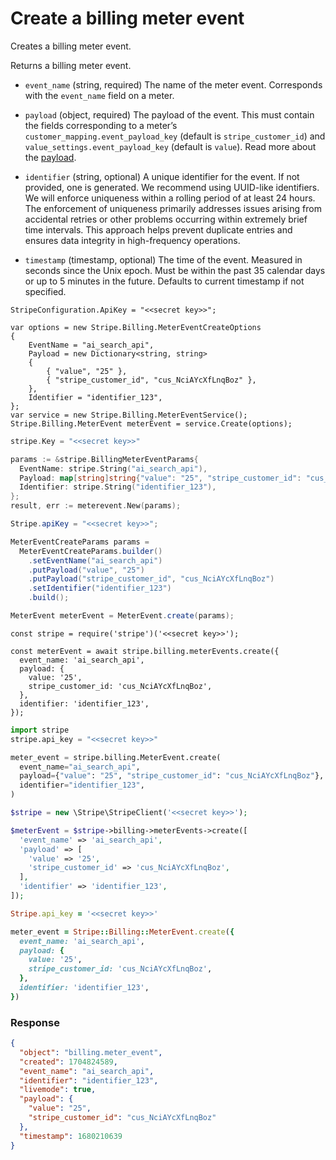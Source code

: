 # Create a billing meter event

Creates a billing meter event.

Returns a billing meter event.

- `event_name` (string, required)
  The name of the meter event. Corresponds with the `event_name` field on a meter.

- `payload` (object, required)
  The payload of the event. This must contain the fields corresponding to a meter’s `customer_mapping.event_payload_key` (default is `stripe_customer_id`) and `value_settings.event_payload_key` (default is `value`). Read more about the [payload](https://docs.stripe.com/billing/subscriptions/usage-based/recording-usage#payload-key-overrides).

- `identifier` (string, optional)
  A unique identifier for the event. If not provided, one is generated. We recommend using UUID-like identifiers. We will enforce uniqueness within a rolling period of at least 24 hours. The enforcement of uniqueness primarily addresses issues arising from accidental retries or other problems occurring within extremely brief time intervals. This approach helps prevent duplicate entries and ensures data integrity in high-frequency operations.

- `timestamp` (timestamp, optional)
  The time of the event. Measured in seconds since the Unix epoch. Must be within the past 35 calendar days or up to 5 minutes in the future. Defaults to current timestamp if not specified.

```dotnet
StripeConfiguration.ApiKey = "<<secret key>>";

var options = new Stripe.Billing.MeterEventCreateOptions
{
    EventName = "ai_search_api",
    Payload = new Dictionary<string, string>
    {
        { "value", "25" },
        { "stripe_customer_id", "cus_NciAYcXfLnqBoz" },
    },
    Identifier = "identifier_123",
};
var service = new Stripe.Billing.MeterEventService();
Stripe.Billing.MeterEvent meterEvent = service.Create(options);
```

```go
stripe.Key = "<<secret key>>"

params := &stripe.BillingMeterEventParams{
  EventName: stripe.String("ai_search_api"),
  Payload: map[string]string{"value": "25", "stripe_customer_id": "cus_NciAYcXfLnqBoz"},
  Identifier: stripe.String("identifier_123"),
};
result, err := meterevent.New(params);
```

```java
Stripe.apiKey = "<<secret key>>";

MeterEventCreateParams params =
  MeterEventCreateParams.builder()
    .setEventName("ai_search_api")
    .putPayload("value", "25")
    .putPayload("stripe_customer_id", "cus_NciAYcXfLnqBoz")
    .setIdentifier("identifier_123")
    .build();

MeterEvent meterEvent = MeterEvent.create(params);
```

```node
const stripe = require('stripe')('<<secret key>>');

const meterEvent = await stripe.billing.meterEvents.create({
  event_name: 'ai_search_api',
  payload: {
    value: '25',
    stripe_customer_id: 'cus_NciAYcXfLnqBoz',
  },
  identifier: 'identifier_123',
});
```

```python
import stripe
stripe.api_key = "<<secret key>>"

meter_event = stripe.billing.MeterEvent.create(
  event_name="ai_search_api",
  payload={"value": "25", "stripe_customer_id": "cus_NciAYcXfLnqBoz"},
  identifier="identifier_123",
)
```

```php
$stripe = new \Stripe\StripeClient('<<secret key>>');

$meterEvent = $stripe->billing->meterEvents->create([
  'event_name' => 'ai_search_api',
  'payload' => [
    'value' => '25',
    'stripe_customer_id' => 'cus_NciAYcXfLnqBoz',
  ],
  'identifier' => 'identifier_123',
]);
```

```ruby
Stripe.api_key = '<<secret key>>'

meter_event = Stripe::Billing::MeterEvent.create({
  event_name: 'ai_search_api',
  payload: {
    value: '25',
    stripe_customer_id: 'cus_NciAYcXfLnqBoz',
  },
  identifier: 'identifier_123',
})
```

### Response

```json
{
  "object": "billing.meter_event",
  "created": 1704824589,
  "event_name": "ai_search_api",
  "identifier": "identifier_123",
  "livemode": true,
  "payload": {
    "value": "25",
    "stripe_customer_id": "cus_NciAYcXfLnqBoz"
  },
  "timestamp": 1680210639
}
```